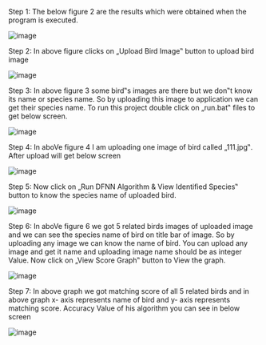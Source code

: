 Step 1: The below figure 2 are the results which were obtained when the program is executed.

![image](https://user-images.githubusercontent.com/94215854/143004108-7a2cde01-2d1a-4dba-a267-6039e0f7d82f.png)

Step 2: In above figure clicks on „Upload Bird Image‟ button to upload bird image

![image](https://user-images.githubusercontent.com/94215854/143004467-e1577485-4c61-4534-9f83-ed34c72f90c0.png)

Step 3: In above figure 3 some bird‟s images are there but we don‟t know its name or species name. So by uploading this image to application we can get their species name. To run this project double click on „run.bat‟ files to get below screen.

![image](https://user-images.githubusercontent.com/94215854/143004614-dfb90d5f-b4e8-4b6d-9ada-4d19c2ef6fd2.png)

Step 4: In aboVe figure 4 I am uploading one image of bird called „111.jpg‟. After upload will get below screen

![image](https://user-images.githubusercontent.com/94215854/143004733-fa0abd31-563b-4346-9514-273b9b99aa00.png)

Step 5: Now click on „Run DFNN Algorithm & View Identified Species‟ button to know the species name of uploaded bird.

![image](https://user-images.githubusercontent.com/94215854/143004868-a2f5c985-6778-426d-841f-f4a8d862875c.png)

Step 6: In aboVe figure 6 we got 5 related birds images of uploaded image and we can see the species name of bird on title bar of image. So by uploading any image we can know the name of bird. You can upload any image and get it name and uploading image name should be as integer Value.
Now click on „View Score Graph‟ button to View the graph.

![image](https://user-images.githubusercontent.com/94215854/143004949-0da46956-1d12-41c3-af98-466da744c184.png)

Step 7: In above graph we got matching score of all 5 related birds and in above graph x- axis represents name of bird and y- axis represents matching score.
Accuracy Value of his algorithm you can see in below screen

![image](https://user-images.githubusercontent.com/94215854/143005052-b68a049c-9e6a-4c79-bcca-6790825b1bb9.png)

